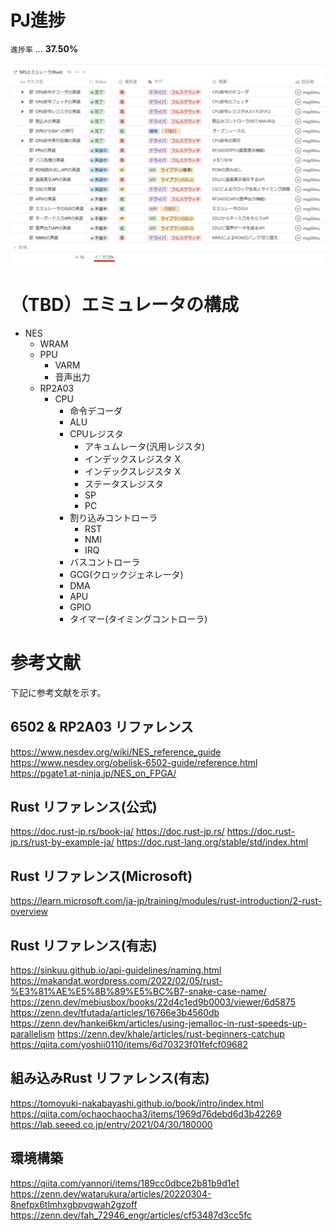 # PJ進捗
`進捗率` ... **37.50%**  

<img src="dev/pj_status.png" alt="file">

# （TBD）エミュレータの構成
- NES
  - WRAM
  - PPU
    - VARM
    - 音声出力
  - RP2A03
    - CPU
        - 命令デコーダ
        - ALU
        - CPUレジスタ
            - アキュムレータ(汎用レジスタ)
            - インデックスレジスタ X
            - インデックスレジスタ X
            - ステータスレジスタ
            - SP
            - PC
      - 割り込みコントローラ
        - RST
        - NMI
        - IRQ
      - バスコントローラ
      - GCG(クロックジェネレータ)
      - DMA
      - APU
      - GPIO
      - タイマー(タイミングコントローラ)

# 参考文献
下記に参考文献を示す。

## 6502 & RP2A03 リファレンス
https://www.nesdev.org/wiki/NES_reference_guide
https://www.nesdev.org/obelisk-6502-guide/reference.html
https://pgate1.at-ninja.jp/NES_on_FPGA/

## Rust リファレンス(公式)
https://doc.rust-jp.rs/book-ja/
https://doc.rust-jp.rs/
https://doc.rust-jp.rs/rust-by-example-ja/
https://doc.rust-lang.org/stable/std/index.html

## Rust リファレンス(Microsoft)
https://learn.microsoft.com/ja-jp/training/modules/rust-introduction/2-rust-overview

## Rust リファレンス(有志)
https://sinkuu.github.io/api-guidelines/naming.html
https://makandat.wordpress.com/2022/02/05/rust-%E3%81%AE%E5%8B%89%E5%BC%B7-snake-case-name/
https://zenn.dev/mebiusbox/books/22d4c1ed9b0003/viewer/6d5875
https://zenn.dev/tfutada/articles/16766e3b4560db
https://zenn.dev/hankei6km/articles/using-jemalloc-in-rust-speeds-up-parallelism
https://zenn.dev/khale/articles/rust-beginners-catchup
https://qiita.com/yoshii0110/items/6d70323f01fefcf09682

## 組み込みRust リファレンス(有志)
https://tomoyuki-nakabayashi.github.io/book/intro/index.html
https://qiita.com/ochaochaocha3/items/1969d76debd6d3b42269
https://lab.seeed.co.jp/entry/2021/04/30/180000

## 環境構築
https://qiita.com/yannori/items/189cc0dbce2b81b9d1e1
https://zenn.dev/watarukura/articles/20220304-8nefpx6tlmhxgbpvqwah2gzoff
https://zenn.dev/fah_72946_engr/articles/cf53487d3cc5fc